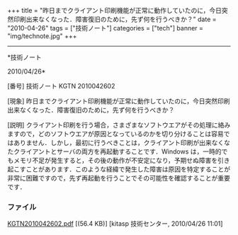 ﻿+++
title = "昨日までクライアント印刷機能が正常に動作していたのに，今日突然印刷出来なくなった．障害復旧のために，先ず何を行うべきか？"
date = "2010-04-26"
tags = ["技術ノート"]
categories = ["tech"]
banner = "img/technote.jpg"
+++

-----------------------------------------------------------------------------------------------------------------------------

*技術ノート

2010/04/26*


[番号]
技術ノート KGTN 2010042602

[現象]
昨日までクライアント印刷機能が正常に動作していたのに，今日突然印刷出来なくなった．障害復旧のために，先ず何を行うべきか？

[説明]
クライアント印刷を行う場合，さまざまなソフトウエアがその処理に絡みますので，どのソフトウエアが原因となっているのかを切り分けることは容易ではありません．しかし，最初に行うべきことは，クライアント印刷が出来なくなたクライアントとサーバの両方を再起動することです．Windows
は，一時的でもメモリ不足が発生すると，その後の動作が不安定になり，予期せぬ障害を引き起こすことがあります．このような経緯で発生した障害は原因を特定することが非常に困難ですので，先ず再起動を行うことでその可能性を確認することが重要です．


### ファイル

 
 


[KGTN2010042602.pdf](http://techreport.kitasp.net/attachments/download/151/KGTN2010042602.pdf)
 [(56.4 KB)] [kitasp 技術センター, 2010/04/26
11:01]


 


 

